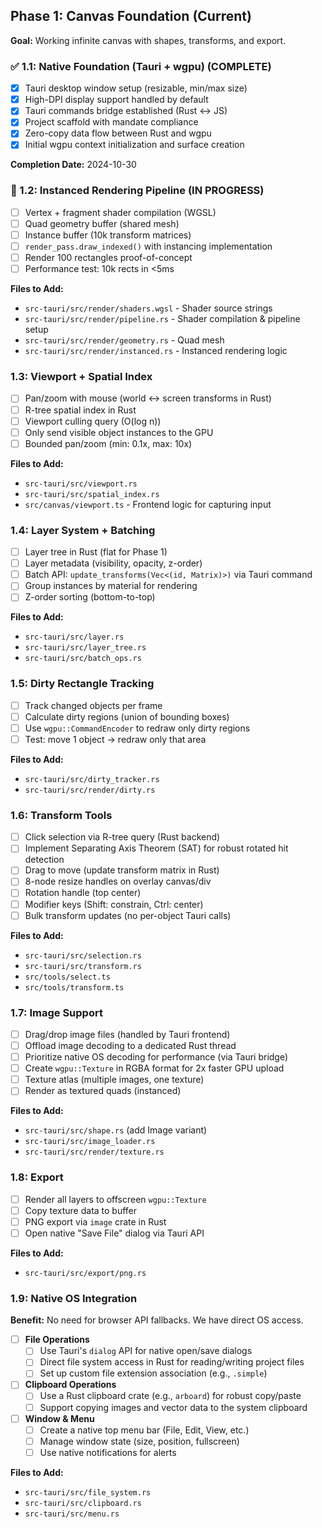 ## Phase 1: Canvas Foundation (Current)

**Goal:** Working infinite canvas with shapes, transforms, and export.

### ✅ 1.1: Native Foundation (Tauri + wgpu) (COMPLETE)
- [x] Tauri desktop window setup (resizable, min/max size)
- [x] High-DPI display support handled by default
- [x] Tauri commands bridge established (Rust ↔ JS)
- [x] Project scaffold with mandate compliance
- [x] Zero-copy data flow between Rust and wgpu
- [x] Initial wgpu context initialization and surface creation

**Completion Date:** 2024-10-30

### 🚧 1.2: Instanced Rendering Pipeline (IN PROGRESS)
- [ ] Vertex + fragment shader compilation (WGSL)
- [ ] Quad geometry buffer (shared mesh)
- [ ] Instance buffer (10k transform matrices)
- [ ] `render_pass.draw_indexed()` with instancing implementation
- [ ] Render 100 rectangles proof-of-concept
- [ ] Performance test: 10k rects in <5ms

**Files to Add:**
- `src-tauri/src/render/shaders.wgsl` - Shader source strings
- `src-tauri/src/render/pipeline.rs` - Shader compilation & pipeline setup
- `src-tauri/src/render/geometry.rs` - Quad mesh
- `src-tauri/src/render/instanced.rs` - Instanced rendering logic

### 1.3: Viewport + Spatial Index
- [ ] Pan/zoom with mouse (world ↔ screen transforms in Rust)
- [ ] R-tree spatial index in Rust
- [ ] Viewport culling query (O(log n))
- [ ] Only send visible object instances to the GPU
- [ ] Bounded pan/zoom (min: 0.1x, max: 10x)

**Files to Add:**
- `src-tauri/src/viewport.rs`
- `src-tauri/src/spatial_index.rs`
- `src/canvas/viewport.ts` - Frontend logic for capturing input

### 1.4: Layer System + Batching
- [ ] Layer tree in Rust (flat for Phase 1)
- [ ] Layer metadata (visibility, opacity, z-order)
- [ ] Batch API: `update_transforms(Vec<(id, Matrix)>)` via Tauri command
- [ ] Group instances by material for rendering
- [ ] Z-order sorting (bottom-to-top)

**Files to Add:**
- `src-tauri/src/layer.rs`
- `src-tauri/src/layer_tree.rs`
- `src-tauri/src/batch_ops.rs`

### 1.5: Dirty Rectangle Tracking
- [ ] Track changed objects per frame
- [ ] Calculate dirty regions (union of bounding boxes)
- [ ] Use `wgpu::CommandEncoder` to redraw only dirty regions
- [ ] Test: move 1 object → redraw only that area

**Files to Add:**
- `src-tauri/src/dirty_tracker.rs`
- `src-tauri/src/render/dirty.rs`

### 1.6: Transform Tools
- [ ] Click selection via R-tree query (Rust backend)
- [ ] Implement Separating Axis Theorem (SAT) for robust rotated hit detection
- [ ] Drag to move (update transform matrix in Rust)
- [ ] 8-node resize handles on overlay canvas/div
- [ ] Rotation handle (top center)
- [ ] Modifier keys (Shift: constrain, Ctrl: center)
- [ ] Bulk transform updates (no per-object Tauri calls)

**Files to Add:**
- `src-tauri/src/selection.rs`
- `src-tauri/src/transform.rs`
- `src/tools/select.ts`
- `src/tools/transform.ts`

### 1.7: Image Support
- [ ] Drag/drop image files (handled by Tauri frontend)
- [ ] Offload image decoding to a dedicated Rust thread
- [ ] Prioritize native OS decoding for performance (via Tauri bridge)
- [ ] Create `wgpu::Texture` in RGBA format for 2x faster GPU upload
- [ ] Texture atlas (multiple images, one texture)
- [ ] Render as textured quads (instanced)

**Files to Add:**
- `src-tauri/src/shape.rs` (add Image variant)
- `src-tauri/src/image_loader.rs`
- `src-tauri/src/render/texture.rs`

### 1.8: Export
- [ ] Render all layers to offscreen `wgpu::Texture`
- [ ] Copy texture data to buffer
- [ ] PNG export via `image` crate in Rust
- [ ] Open native "Save File" dialog via Tauri API

**Files to Add:**
- `src-tauri/src/export/png.rs`

### 1.9: Native OS Integration
**Benefit:** No need for browser API fallbacks. We have direct OS access.

- [ ] **File Operations**
  - [ ] Use Tauri's `dialog` API for native open/save dialogs
  - [ ] Direct file system access in Rust for reading/writing project files
  - [ ] Set up custom file extension association (e.g., `.simple`)
  
- [ ] **Clipboard Operations**
  - [ ] Use a Rust clipboard crate (e.g., `arboard`) for robust copy/paste
  - [ ] Support copying images and vector data to the system clipboard
  
- [ ] **Window & Menu**
  - [ ] Create a native top menu bar (File, Edit, View, etc.)
  - [ ] Manage window state (size, position, fullscreen)
  - [ ] Use native notifications for alerts

**Files to Add:**
- `src-tauri/src/file_system.rs`
- `src-tauri/src/clipboard.rs`
- `src-tauri/src/menu.rs`

